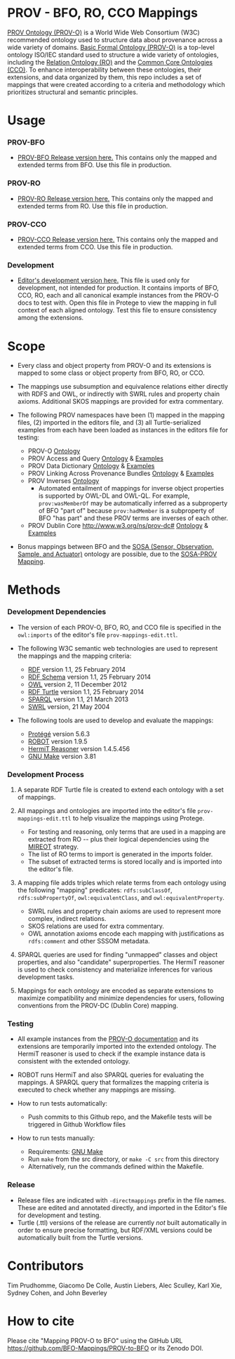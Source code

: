 # PROV - BFO, RO, CCO Mappings
[PROV Ontology (PROV-O)](https://www.w3.org/TR/prov-o/) is a World Wide Web Consortium (W3C) recommended ontology used to structure data about provenance across a wide variety of domains. [Basic Formal Ontology (PROV-O)](https://basic-formal-ontology.org/) is a top-level ontology ISO/IEC standard used to structure a wide variety of ontologies, including the [Relation Ontology (RO)](https://oborel.github.io/) and the [Common Core Ontologies (CCO)](https://github.com/CommonCoreOntology/CommonCoreOntologies). To enhance interoperability between these ontologies, their extensions, and data organized by them, this repo includes a set of mappings that were created according to a criteria and methodology which prioritizes structural and semantic principles. 

# Usage
### PROV-BFO
* [PROV-BFO Release version here.](prov-bfo-directmappings.ttl) This contains only the mapped and extended terms from BFO. Use this file in production.

### PROV-RO
* [PROV-RO Release version here.](prov-ro-directmappings.ttl) This contains only the mapped and extended terms from RO. Use this file in production.

### PROV-CCO
* [PROV-CCO Release version here.](prov-cco-directmappings.ttl) This contains only the mapped and extended terms from CCO. Use this file in production.

### Development
* [Editor's development version here.](src/prov-mappings-edit.ttl) This file is used only for development, not intended for production. It contains imports of BFO, CCO, RO, each and all canonical example instances from the PROV-O docs to test with. Open this file in Protege to view the mapping in full context of each aligned ontology. Test this file to ensure consistency among the extensions.


# Scope
* Every class and object property from PROV-O and its extensions is mapped to some class or object property from BFO, RO, or CCO.
* The mappings use subsumption and equivalence relations either directly with RDFS and OWL, or indirectly with SWRL rules and property chain axioms. Additional SKOS mappings are provided for extra commentary.

* The following PROV namespaces have been (1) mapped in the mapping files, (2) imported in the editors file, and (3) all Turtle-serialized examples from each have been loaded as instances in the editors file for testing:
    * PROV-O [Ontology](https://www.w3.org/TR/2013/REC-prov-o-20130430/)
    * PROV Access and Query [Ontology](http://www.w3.org/ns/prov-aq) & [Examples](PROV/examples/prov-aq-examples.ttl)
    * PROV Data Dictionary [Ontology](http://www.w3.org/ns/prov-dictionary) & [Examples](PROV/examples/prov-dictionary-examples.ttl)
    * PROV Linking Across Provenance Bundles [Ontology](http://www.w3.org/ns/prov-links) & [Examples](PROV/examples/prov-links-examples.ttl)
    * PROV Inverses [Ontology](http://www.w3.org/ns/prov-o-inverses)
        * Automated entailment of mappings for inverse object properties is supported by OWL-DL and OWL-QL. For example, `prov:wasMemberOf` may be automatically inferred as a subproperty of BFO "part of" because `prov:hadMember` is a subproperty of BFO "has part" and these PROV terms are inverses of each other.
    * PROV Dublin Core <http://www.w3.org/ns/prov-dc#> [Ontology](http://www.w3.org/ns/prov-dc) & [Examples](PROV/examples/prov-dc-examples.ttl)

* Bonus mappings between BFO and the [SOSA (Sensor, Observation, Sample, and Actuator)](https://www.w3.org/TR/vocab-ssn/) ontology are possible, due to the [SOSA-PROV Mapping](https://www.w3.org/TR/vocab-ssn/#PROV_Alignment). 


# Methods
### Development Dependencies
* The version of each PROV-O, BFO, RO, and CCO file is specified in the  `owl:imports` of the editor's file `prov-mappings-edit.ttl`.

* The following W3C semantic web technologies are used to represent the mappings and the mapping criteria:
    * [RDF](https://www.w3.org/RDF/) version 1.1, 25 February 2014
    * [RDF Schema](https://www.w3.org/TR/2014/REC-rdf-schema-20140225/) version 1.1, 25 February 2014
    * [OWL](https://www.w3.org/TR/2012/REC-owl2-overview-20121211/) version 2, 11 December 2012
    * [RDF Turtle](https://www.w3.org/TR/2014/REC-turtle-20140225/) version 1.1, 25 February 2014
    * [SPARQL](https://www.w3.org/TR/2013/REC-sparql11-query-20130321/) version 1.1, 21 March 2013
    * [SWRL](https://www.w3.org/submissions/2004/SUBM-SWRL-20040521/) version, 21 May 2004

* The following tools are used to develop and evaluate the mappings:
    * [Protégé](https://protege.stanford.edu/) version 5.6.3
    * [ROBOT](https://robot.obolibrary.org/) version 1.9.5
    * [HermiT Reasoner](https://mvnrepository.com/artifact/net.sourceforge.owlapi/org.semanticweb.hermit) version 1.4.5.456
    * [GNU Make](https://www.gnu.org/software/make/) version 3.81

### Development Process
1. A separate RDF Turtle file is created to extend each ontology with a set of mappings.

2. All mappings and ontologies are imported into the editor's file `prov-mappings-edit.ttl` to help visualize the mappings using Protege.
    * For testing and reasoning, only terms that are used in a mapping are extracted from RO -- plus their logical dependencies using the [MIREOT](https://www.nature.com/articles/npre.2009.3576.1.pdf) strategy. 
    * The list of RO terms to import is generated in the imports folder.
    * The subset of extracted terms is stored locally and is imported into the editor's file.

3. A mapping file adds triples which relate terms from each ontology using the following "mapping" predicates: `rdfs:subClassOf`, `rdfs:subPropertyOf`, `owl:equivalentClass`, and `owl:equivalentProperty`.
    * SWRL rules and property chain axioms are used to represent more complex, indirect relations.
    * SKOS relations are used for extra commentary. 
    * OWL annotation axioms encode each mapping with justifications as `rdfs:comment` and other SSSOM metadata.

4. SPARQL queries are used for finding "unmapped" classes and object properties, and also "candidate" superproperties. The HermiT reasoner is used to check consistency and materialize inferences for various development tasks.

6. Mappings for each ontology are encoded as separate extensions to maximize compatibility and minimize dependencies for users, following conventions from the PROV-DC (Dublin Core) mapping.

### Testing
* All example instances from the [PROV-O documentation](https://www.w3.org/TR/prov-o/) and its extensions are temporarily imported into the extended ontology. The HermiT reasoner is used to check if the example instance data is consistent with the extended ontology.
* ROBOT runs HermiT and also SPARQL queries for evaluating the mappings. A SPARQL query that formalizes the mapping criteria is executed to check whether any mappings are missing.

* How to run tests automatically:
    * Push commits to this Github repo, and the Makefile tests will be triggered in Github Workflow files

* How to run tests manually:
    * Requirements: [GNU Make](https://www.gnu.org/software/make/)
    * Run `make` from the src directory, or `make -C src` from this directory
    * Alternatively, run the commands defined within the Makefile.

### Release
* Release files are indicated with `-directmappings` prefix in the file names. These are edited and annotated directly, and imported in the Editor's file for development and testing.
* Turtle (.ttl) versions of the release are currently *not* built automatically in order to ensure precise formatting, but RDF/XML versions could be automatically built from the Turtle versions.


# Contributors
Tim Prudhomme, Giacomo De Colle, Austin Liebers, Alec Sculley, Karl Xie, Sydney Cohen, and John Beverley

# How to cite
Please cite "Mapping PROV-O to BFO" using the GitHub URL https://github.com/BFO-Mappings/PROV-to-BFO or its Zenodo DOI. <TODO>